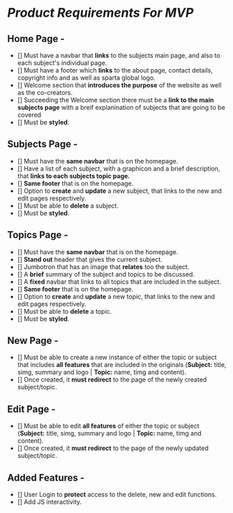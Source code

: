 # *Product Requirements For MVP*

## Home Page -

* []  Must have a navbar that **links** to the subjects main page, and also to each subject's individual page.
* []  Must have a footer which **links** to the about page, contact details, copyright info and as well as sparta global logo.
* []  Welcome section that **introduces the purpose** of the website as well as the co-creators. 
* []  Succeeding the Welcome section there must be a **link to the main subjects page** with a breif explanination of subjects that are going to be covered
* []  Must be **styled**.

## Subjects Page -

* [] Must have the **same navbar** that is on the homepage.
* [] Have a list of each subject, with a graphicon and a brief description, that **links to each subjects topic page.**
* [] **Same footer** that is on the homepage.
* [] Option to **create** and **update** a new subject, that links to the new and edit pages respectively.
* [] Must be able to **delete** a subject.
* [] Must be **styled**.

## Topics Page -

* [] Must have the **same navbar** that is on the homepage.
* [] **Stand out** header that gives the current subject.
* [] Jumbotron that has an image that **relates** too the subject.
* [] A **brief** summary of the subject and topics to be discussed.
* [] A **fixed** navbar that links to all topics that are included in the subject.
* [] **Same footer** that is on the homepage.
* [] Option to **create** and **update** a new topic, that links to the new and edit pages respectively.
* [] Must be able to **delete** a topic.
* [] Must be **styled**.

## New Page -

* [] Must be able to create a new instance of either the topic or subject that includes **all features** that are included in the originals (**Subject:** title, simg, summary and logo | **Topic:** name, timg and content).
* [] Once created, it **must redirect** to the page of the newly created subject/topic.

## Edit Page -

* [] Must be able to edit **all features** of either the topic or subject (**Subject:** title, simg, summary and logo | **Topic:** name, timg and content).
* [] Once created, it **must redirect** to the page of the newly updated subject/topic.

## Added Features -

* [] User Login to **protect** access to the delete, new and edit functions.
* [] Add JS interactivity.
 
        
